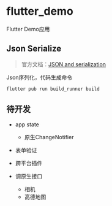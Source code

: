 # flutter_demo

Flutter Demo应用

## Json Serialize
> 官方文档：[JSON and serialization](https://flutter.dev/docs/development/data-and-backend/json)

Json序列化，代码生成命令
```
flutter pub run build_runner build
```

## 待开发

+ app state
    + 原生ChangeNotifier

+ 表单验证

+ 跨平台插件  

+ 调原生接口
    + 相机
    + 高德地图
    